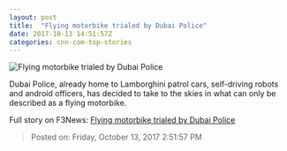 ```yaml
---
layout: post
title:  "Flying motorbike trialed by Dubai Police"
date: 2017-10-13 14:51:57Z
categories: cnn-com-top-stories
---
```


![Flying motorbike trialed by Dubai Police](http://i2.cdn.cnn.com/cnnnext/dam/assets/171013121949-dubai-police-hoversurf-card-2-super-tease.jpg)

Dubai Police, already home to Lamborghini patrol cars, self-driving robots and android officers, has decided to take to the skies in what can only be described as a flying motorbike.


Full story on F3News: [Flying motorbike trialed by Dubai Police](http://www.f3nws.com/n/attzxG)

> Posted on: Friday, October 13, 2017 2:51:57 PM

